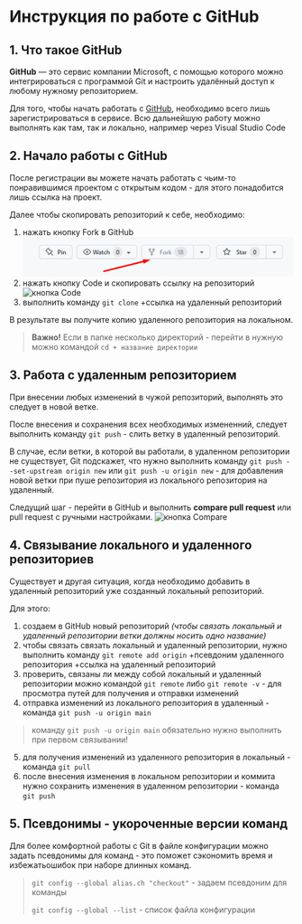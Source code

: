 # Инструкция по работе с GitHub

## 1. Что такое GitHub
**GitHub** — это сервис компании Microsoft, с помощью которого можно интегрироваться с
программой Git и настроить удалённый доступ к любому нужному репозиторием.

Для того, чтобы начать работать с [GitHub](https://github.com/), необходимо всего лишь зарегистрироваться в сервисе. Всю дальнейшую работу можно выполнять как там, так и локально, например через Visual Studio Code

## 2. Начало работы с GitHub

После регистрации вы можете начать работать с чьим-то понравившимся проектом с открытым кодом - для этого понадобится лишь ссылка на проект.

Далее чтобы скопировать репозиторий к себе, необходимо:

1. нажать кнопку Fork в GitHub
![кнопка Fork](fork.png)
2. нажать кнопку Code и скопировать ссылку на репозиторий
![кнопка Code](code.png)
3. выполнить команду `git clone` +ссылка на удаленный репозиторий

В результате вы получите копию удаленного репозитория на локальном.

> **Важно!** Если в папке несколько директорий - перейти в нужную можно командой `cd + название директории`

## 3. Работа с удаленным репозиторием

При внесении любых изменений в чужой репозиторий, выполнять это следует в новой ветке. 

После внесения и сохранения всех необходимых измененний, следует выполнить команду `git push` - слить ветку в удаленный репозиторий.

В случае, если ветки, в которой вы работали, в удаленном репозитории не существует, Git подскажет, что нужно выполнить команду `git push --set-upstream origin new` или `git push -u origin new` - для добавления новой ветки при пуше репозитория из локального репозитория на удаленный.

Следущий шаг - перейти в GitHub и выполнить **compare pull request** или pull request с ручными настройками.
![кнопка Compare](compare.png)

## 4. Связывание локального и удаленного репозиториев

Существует и другая ситуация, когда необходимо добавить в удаленный репозиторий уже созданный локальный репозиторий.

Для этого:
1. создаем в GitHub новый репозиторий *(чтобы связать локальный и удаленный репозитории ветки должны носить одно название)*
2. чтобы связать связать локальный и удаленный репозитории, нужно выполнить команду `git remote add origin` +псевдоним удаленного репозитория +ссылка на удаленный репозиторий
3. проверить, связаны ли между собой локальный и удаленный репозитории можно командой `git remote` либо `git remote -v` - для просмотра путей для получения и отправки изменений
4. отправка изменений из локального репозитория в удаленный - команда `git push -u origin main`
>команду `git push -u origin main` обязательно нужно выполнить при первом связывании!
5. для получения изменений из удаленного репозитория в локальный - команда `git pull`
6. после внесения изменения в локальном репозитории и коммита нужно сохранить изменения в удаленном репозитории - команда `git push`

## 5. Псевдонимы - укороченные версии команд

Для более комфортной работы с Git в файле конфигурации можно задать псевдонимы для команд - это поможет сэкономить время и избежатьошибок при наборе длинных команд.

>`git config --global alias.ch "checkout"` - задаем псевдоним для команды
>
>`git config --global --list` - список файла конфигурации